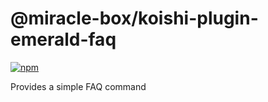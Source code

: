 # @miracle-box/koishi-plugin-emerald-faq

[![npm](https://img.shields.io/npm/v/@miracle-box/koishi-plugin-emerald-faq?style=flat-square)](https://www.npmjs.com/package/@miracle-box/koishi-plugin-emerald-faq)

Provides a simple FAQ command
